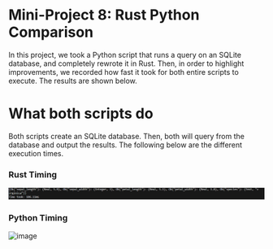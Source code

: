 # Mini-Project 8: Rust Python Comparison

In this project, we took a Python script that runs a query on an SQLite database, and completely rewrote it in Rust. Then, in order to highlight improvements, we recorded how fast it took for both entire scripts to execute. The results are shown below.

# What both scripts do
Both scripts create an SQLite database. Then, both will query from the database and output the results. The following below are the different execution times.

### Rust Timing
![Alt text](image.png)

### Python Timing
![image](https://github.com/nogibjj/kb545-rust-python-compare/assets/55768636/8e198933-beb4-4864-8cfd-a0f3e89ebf7b)
